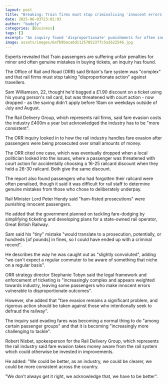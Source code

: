```yaml
---
layout: post
title: "Breaking: Train firms must stop criminalising 'innocent errors', update says"
date: 2025-06-03T23:01:03
author: "badely"
categories: [Business]
tags: []
excerpt: "An inquiry found 'disproportionate' punishments for often innocent mistakes."
image: assets/images/6afb9baca6d1125785237fc5a2622546.jpg
---
```


Experts revealed that Train passengers are suffering unfair penalties for minor and often genuine mistakes in buying tickets, an inquiry has found.

The Office of Rail and Road (ORR) said Britain's fare system was "complex" and that rail firms must stop taking "disproportionate action" against travellers.

Sam Williamson, 22, thought he'd bagged a £1.90 discount on a ticket using his young person's rail card, but was threatened with court action - now dropped - as the saving didn't apply before 10am on weekdays outside of July and August.

The Rail Delivery Group, which represents rail firms, said fare evasion costs the industry £400m a year but acknowledged the industry has to be "more consistent".

The ORR inquiry looked in to how the rail industry handles fare evasion after passengers were being prosecuted over small amounts of money.

The ORR cited one case, which was eventually dropped when a local politician looked into the issues, where a passenger was threatened with court action for accidentally choosing a 16-25 railcard discount when they held a 26-30 railcard. Both give the same discount.

The report also found passengers who had forgotten their railcard were often penalised, though it said it was difficult for rail staff to determine genuine mistakes from those who chose to deliberately underpay.

Rail Minister Lord Peter Hendy said "ham-fisted prosecutions" were punishing innocent passengers.

He added that the government planned on tackling fare-dodging by simplifying ticketing and developing plans for a state-owned rail operator, Great British Railway.

Sam said his "tiny" mistake "would translate to a prosecution, potentially, or hundreds [of pounds] in fines, so I could have ended up with a criminal record".

He describes the way he was caught out as "slightly convoluted", adding "we can't expect a regular commuter to be aware of something that niche on a regular basis".

ORR strategy director Stephanie Tobyn said the legal framework and enforcement of ticketing is "increasingly complex and appears weighted towards industry, leaving some passengers who make innocent errors vulnerable to disproportionate outcomes".

However, she added that "fare evasion remains a significant problem, and rigorous action should be taken against those who intentionally seek to defraud the railway".

The inquiry said evading fares was becoming a normal thing to do "among certain passenger groups" and that it is becoming "increasingly more challenging to tackle".

Robert Nisbet, spokesperson for the Rail Delivery Group, which represents the rail industry said fare evasion takes money aware from the rail system which could otherwise be invested in improvements.

He added: "We could be better, as an industry, we could be clearer, we could be more consistent across the country. 

"We don't always get it right, we acknowledge that, we have to be better".

